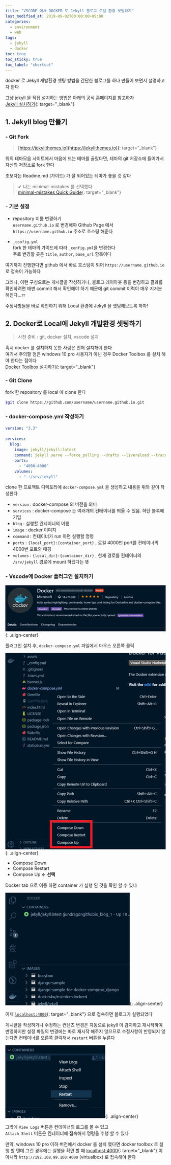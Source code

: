 ```yaml
---
title: "VSCODE 에서 DOCKER 로 Jekyll 블로그 로컬 환경 셋팅하기"
last_modified_at: 2019-09-02T00:00:00+09:00
categories:
  - environment
  - web
tags:
  - jekyll
  - docker
toc: true
toc_sticky: true
toc_label: "shortcut"
---
```


docker 로 Jekyll 개발환경 셋팅 방법을 간단한 블로그를 하나 만들어 보면서 설명하고자 한다

그냥 jekyll 을 직접 설치하는 방법은 아래의 공식 홈페이지를 참고하자  
[Jekyll 설치하기](https://jekyllrb.com/docs/installation){: target="\_blank"}

## 1. Jekyll blog 만들기

### - Git Fork

> [https://jekyllthemes.io](https://jekyllthemes.io){: target="\_blank"}

위의 테마모음 사이트에서 마음에 드는 테마를 골랐다면, 테마의 git 저장소에 들어가서 자신의 저장소로 fork 한다

초보자는 Readme.md (가이드) 가 잘 되어있는 테마가 좋을 것 같다

> ✔ 나는 minimal-mistakes 를 선택했다  
> [minimal-mistakes Quick Guide](https://mmistakes.github.io/minimal-mistakes/docs/quick-start-guide){: target="\_blank"}

### - 기본 설정

- repository 이름 변경하기  
   `username.github.io` 로 변경해야 Github Page 에서 `https://username.github.io` 주소로 호스팅 해준다

- `_config.yml`  
   fork 한 테마의 가이드에 따라 `_config.yml`을 변경한다  
   주로 변경할 곳은 `title`, `author`, `base_url` 항목이다

여기까지 진행한다면 github 에서 바로 호스팅이 되어 `https://username.github.io` 로 접속이 가능하다

그러나, 이런 구성으로는 게시글을 작성하거나, 블로그 레이아웃 등을 변경하고 결과를 확인하려면 매번 commit 해서 확인해야 하기 때문에 git commit 이력이 매우 지저분해진다...ㅠ

수정사항들을 바로 확인하기 위해 Local 환경에 Jekyll 을 셋팅해보도록 하자!

## 2. Docker로 Local에 Jekyll 개발환경 셋팅하기

> 사전 준비 : git, docker 설치, vscode 설치

혹시 docker 를 설치하지 못한 사람은 먼저 설치해야 한다  
여기서 주의할 점은 windows 10 pro 사용자가 아닌 경우 Docker Toolbox 를 설치 해야 한다는 점이다  
[Docker Toolbox 설치하기](https://docs.docker.com/toolbox/toolbox_install_windows){: target="\_blank"}

### - Git Clone

fork 한 repository 를 local 에 clone 한다

```bash
$git clone https://github.com/username/username.github.io.git
```

### - docker-compose.yml 작성하기

```yml
version: "3.3"

services:
  blog:
    image: jekyll/jekyll:latest
    command: jekyll serve --force_polling --drafts --livereload --trace
    ports:
      - "4000:4000"
    volumes:
      - ".:/srv/jekyll"
```

clone 한 프로젝트 디렉토리에 `docker-compose.yml` 을 생성하고 내용을 위와 같이 작성한다

- `version` : docker-compose 의 버전을 의미
- `services` : docker-compose 는 여러개의 컨테이너를 띄울 수 있음. 하단 블록에 기입
- `blog` : 실행할 컨테이너의 이름
- `image` : docker 이미지
- `command` : 컨테이너가 run 하면 실행할 명령
- `ports` : `{local_port}:{container_port}` , 로컬 4000번 port를 컨테이너의 4000번 포트와 매핑
- `volumes` : `{local_dir}:{container_dir}` , 현재 경로를 컨테이너의 `/srv/jekyll` 경로에 mount 하겠다는 뜻

### - Vscode에 Docker 플러그인 설치하기

![vscode-docker-plugin.jpg](/assets/images/posts/2019-09-02/vscode-docker-plugin.jpg){: .align-center}

플러그인 설치 후, `docker-compose.yml` 파일에서 마우스 오른쪽 클릭

![vscode-docker.jpg](/assets/images/posts/2019-09-02/vscode-docker.jpg){: .align-center}

- Compose Down
- Compose Restart
- Compose Up **← 선택**

Docker tab 으로 이동 하면 container 가 실행 된 것을 확인 할 수 있다

![vscode-docker-container.jpg](/assets/images/posts/2019-09-02/vscode-docker-container.jpg){: .align-center}

이제 [`localhost:4000`](http://localhost:4000){: target="\_blank"} 으로 접속하면 블로그가 실행되었다

게시글을 작성하거나 수정하는 컨텐츠 변경은 자동으로 jekyll 이 감지하고 재시작하여 반영하지만 설정 파일의 변경에는 따로 재시작 해주지 않으므로
수정사항이 반영되지 않는다면 컨테이너를 오른쪽 클릭해서 `restart` 버튼을 누른다

![vscode-docker-restart.jpg](/assets/images/posts/2019-09-02/vscode-docker-restart.jpg){: .align-center}

그밖에 `View Logs` 버튼은 컨테이너의 로그를 볼 수 있고  
`Attach Shell` 버튼은 컨테이너에 접속해서 명령을 수행 할 수 있다

만약, windows 10 pro 이하 버전에서 docker 를 설치 했다면 docker toolbox 로 실행 할 텐데
그런 경우에는 실행을 확인 할 때 [localhost:4000](http://localhost:4000){: target="\_blank"} 이 아니라 `http://192.168.99.100:4000` (virtualbox) 로 접속해야 한다
